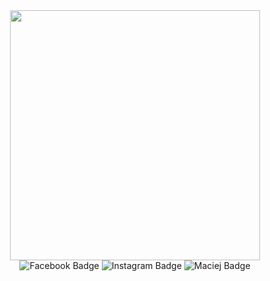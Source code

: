 <div id="header" align="center">
  <img src="https://media.giphy.com/media/BVSMbtX5ZRGqwnCQnX/giphy.gif" width="400"/>
</div>

<div id="links" align="center">
  <img src="https://img.shields.io/badge/Facebook-blue?logo=facebook&logoColor=white&style=for-the-badge" alt="Facebook Badge"/>
  <img src="https://img.shields.io/badge/Instagram-purple?logo=instagram&logoColor=white&style=for-the-badge" alt="Instagram Badge"/>
  <img src="https://img.shields.io/badge/Telegram-red?logo=telegram&logoColor=white&style=for-the-badge" alt="Maciej Badge"/>
</div>

    

